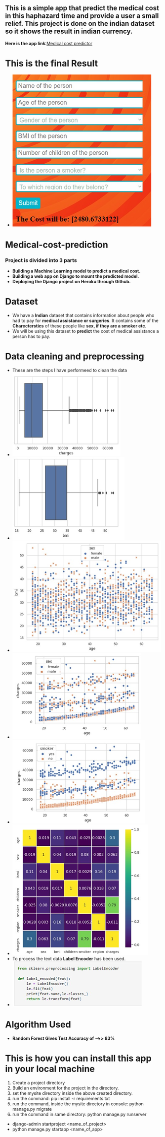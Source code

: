 ## This is a simple app that predict the medical cost in this haphazard time and provide a user a small relief. This project is done on the indian dataset so it shows the result in indian currency.
**Here is the app link**:[Medical cost predictor](https://medical-cost-finder.herokuapp.com)

# This is the final Result
- ![APP](images/m2.jpg)

# Medical-cost-prediction

### Project is divided into  3 parts
- **Building a Machine Learning model to predict a medical cost.**
- **Building a web app on Django to mount the predicted model.**
- **Deploying the Django project on Heroku through Github.**

# Dataset
- We have a **Indian** dataset that contains information about people who had to pay for **medical assistance or surgeries**. It contains some of the **Charecterstics** of these     people like **sex, if they are a smoker etc**.
- We will be using this dataset to **predict** the cost of medical assistance a person has to pay.

# Data cleaning and preprocessing
- These are the steps I have performeed to clean the data
- ![m1](images/m3.jpg)
- ![m2](images/m4.jpg)
- ![m3](images/m5.jpg)
- ![m4](images/m6.jpg)
- ![m5](images/m7.jpg)
- ![m6](images/m8.jpg)
- To process the text data **Label Encoder** has been used.
- ![m7](images/m9.jpg)


# Algorithm Used
- **Random Forest Gives Test Accuracy of -->> 83%**


# This is how you can install this app in your local machine
1. Create a project directory
2. Build an environment for the project in the directory.
3. set the mysite directory inside the above created directory.
4. run the command: pip install -r requirements.txt
5. run the command, inside the mysite directory in console: python manage.py migrate
6. run the command in same directory: python manage.py runserver
- django-admin startproject <name_of_project>
- python manage.py startapp <name_of_app>
